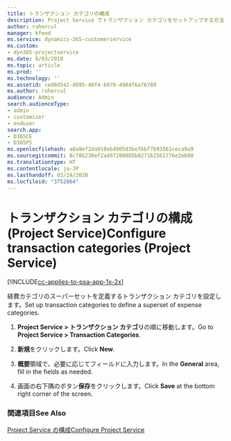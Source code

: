 ```yaml
---
title: トランザクション カテゴリの構成
description: Project Service でトランザクション カテゴリをセットアップする方法
author: ruhercul
manager: kfend
ms.service: dynamics-365-customerservice
ms.custom:
- dyn365-projectservice
ms.date: 8/03/2018
ms.topic: article
ms.prod: ''
ms.technology: ''
ms.assetid: ced8d542-d695-48f4-b976-4984f6a76789
ms.author: ruhercul
audience: Admin
search.audienceType:
- admin
- customizer
- enduser
search.app:
- D365CE
- D365PS
ms.openlocfilehash: a8a9ef2da918eb4905d3bef6bf7b93561ceca9a9
ms.sourcegitcommit: 8c786230ef2a497280885b827162561776e2eb00
ms.translationtype: HT
ms.contentlocale: ja-JP
ms.lasthandoff: 03/24/2020
ms.locfileid: "3752864"
---
```

# <a name="configure-transaction-categories-project-service"></a><span data-ttu-id="0b0a7-103">トランザクション カテゴリの構成 (Project Service)</span><span class="sxs-lookup"><span data-stu-id="0b0a7-103">Configure transaction categories (Project Service)</span></span>

[!INCLUDE[cc-applies-to-psa-app-1x-2x](../includes/cc-applies-to-psa-app-1x-2x.md)]

<span data-ttu-id="0b0a7-104">経費カテゴリのスーパーセットを定義するトランザクション カテゴリを設定します。</span><span class="sxs-lookup"><span data-stu-id="0b0a7-104">Set up transaction categories to define a superset of expense categories.</span></span>  
  
1.  <span data-ttu-id="0b0a7-105">**Project Service > トランザクション カテゴリ**の順に移動します。</span><span class="sxs-lookup"><span data-stu-id="0b0a7-105">Go to **Project Service > Transaction Categories**.</span></span>  
  
2.  <span data-ttu-id="0b0a7-106">**新規**をクリックします。</span><span class="sxs-lookup"><span data-stu-id="0b0a7-106">Click **New**.</span></span>  
  
3.  <span data-ttu-id="0b0a7-107">**概要**領域で、必要に応じてフィールドに入力します。</span><span class="sxs-lookup"><span data-stu-id="0b0a7-107">In the **General** area, fill in the fields as needed.</span></span>  
  
4.  <span data-ttu-id="0b0a7-108">画面の右下隅のボタン**保存**をクリックします。</span><span class="sxs-lookup"><span data-stu-id="0b0a7-108">Click **Save** at the bottom right corner of the screen.</span></span>  
  
### <a name="see-also"></a><span data-ttu-id="0b0a7-109">関連項目</span><span class="sxs-lookup"><span data-stu-id="0b0a7-109">See Also</span></span>  
 [<span data-ttu-id="0b0a7-110">Project Service の構成</span><span class="sxs-lookup"><span data-stu-id="0b0a7-110">Configure Project Service</span></span>](../project-service/configure.md)
